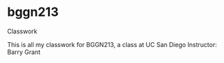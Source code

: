 # bggn213
Classwork

This is all my classwork for BGGN213, a class at UC San Diego
Instructor: Barry Grant
